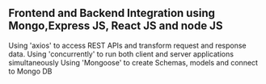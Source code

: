 ## Frontend and Backend Integration using Mongo,Express JS, React JS and node JS
 Using 'axios' to access REST APIs and transform request and response data.
 Using 'concurrently' to run both client and server applications simultaneously
 Using 'Mongoose' to create Schemas, models and connect to Mongo DB
